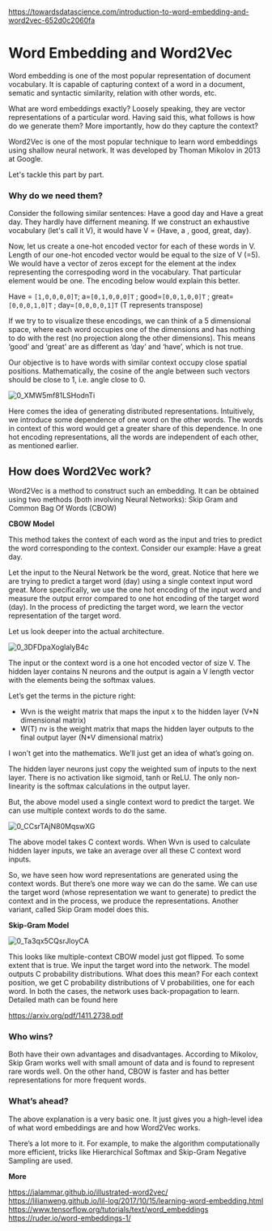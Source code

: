 https://towardsdatascience.com/introduction-to-word-embedding-and-word2vec-652d0c2060fa

# Word Embedding and Word2Vec

Word embedding is one of the most popular representation of document vocabulary. It is capable of capturing context of a word in a document, sematic and syntactic similarity, relation with other words, etc.

What are word embeddings exactly? Loosely speaking, they are vector representations of a particular word. Having said this, what follows is how do we generate them? More importantly, how do they capture the context?

Word2Vec is one of the most popular technique to learn word embeddings using shallow neural network. It was developed by Thoman Mikolov in 2013 at Google.

Let's tackle this part by part.

### Why do we need them?

Consider the following similar sentences: Have a good day and Have a great day. They hardly have differnent meaning. If we construct an exhaustive vocabulary (let's call it V), it would have V = {Have, a , good, great, day}.

Now, let us create a one-hot encoded vector for each of these words in V. Length of our one-hot encoded vector would be equal to the size of V (=5). We would have a vector of zeros except for the element at the index representing the correspoding word in the vocabulary. That particular element would be one. The encoding below would explain this better.

Have = `[1,0,0,0,0]T`; a=`[0,1,0,0,0]T` ; good=`[0,0,1,0,0]T` ; great=`[0,0,0,1,0]T` ; day=`[0,0,0,0,1]T` (T represents transpose)

If we try to to visualize these encodings, we can think of a 5 dimensional space, where each word occupies one of the dimensions and has nothing to do with the rest (no projection along the other dimensions). This means ‘good’ and ‘great’ are as different as ‘day’ and ‘have’, which is not true.

Our objective is to have words with similar context occupy close spatial positions. Mathematically, the cosine of the angle between such vectors should be close to 1, i.e. angle close to 0.



![0_XMW5mf81LSHodnTi](https://user-images.githubusercontent.com/23405520/115984019-792a8400-a5c2-11eb-82fd-570f93d4dbdd.png)

Here comes the idea of generating distributed representations. Intuitively, we introduce some dependence of one word on the other words. The words in context of this word would get a greater share of this dependence. In one hot encoding representations, all the words are independent of each other, as mentioned earlier.

## How does Word2Vec work?

Word2Vec is a method to construct such an embedding. It can be obtained using two methods (both involving Neural Networks): Skip Gram and Common Bag Of Words (CBOW)

**CBOW Model**

This method takes the context of each word as the input and tries to predict the word corresponding to the context. Consider our example: Have a great day.

Let the input to the Neural Network be the word, great. Notice that here we are trying to predict a target word (day) using a single context input word great. More specifically, we use the one hot encoding of the input word and measure the output error compared to one hot encoding of the target word (day). In the process of predicting the target word, we learn the vector representation of the target word.

Let us look deeper into the actual architecture.


![0_3DFDpaXoglalyB4c](https://user-images.githubusercontent.com/23405520/115984043-99f2d980-a5c2-11eb-977d-380334d1c383.png)

The input or the context word is a one hot encoded vector of size V. The hidden layer contains N neurons and the output is again a V length vector with the elements being the softmax values.


Let’s get the terms in the picture right:
- Wvn is the weight matrix that maps the input x to the hidden layer (V*N dimensional matrix)
- W(T) nv is the weight matrix that maps the hidden layer outputs to the final output layer (N*V dimensional matrix)


I won’t get into the mathematics. We’ll just get an idea of what’s going on.

The hidden layer neurons just copy the weighted sum of inputs to the next layer. There is no activation like sigmoid, tanh or ReLU. The only non-linearity is the softmax calculations in the output layer.

But, the above model used a single context word to predict the target. We can use multiple context words to do the same.

![0_CCsrTAjN80MqswXG](https://user-images.githubusercontent.com/23405520/115984071-bdb61f80-a5c2-11eb-8f6c-0a57fd9c42b2.png)

The above model takes C context words. When Wvn is used to calculate hidden layer inputs, we take an average over all these C context word inputs.


So, we have seen how word representations are generated using the context words. But there’s one more way we can do the same. We can use the target word (whose representation we want to generate) to predict the context and in the process, we produce the representations. Another variant, called Skip Gram model does this.


**Skip-Gram Model**


![0_Ta3qx5CQsrJloyCA](https://user-images.githubusercontent.com/23405520/115984080-cd356880-a5c2-11eb-8ca5-e8beb9031e40.png)

This looks like multiple-context CBOW model just got flipped. To some extent that is true.
We input the target word into the network. The model outputs C probability distributions. What does this mean?
For each context position, we get C probability distributions of V probabilities, one for each word.
In both the cases, the network uses back-propagation to learn. Detailed math can be found here

https://arxiv.org/pdf/1411.2738.pdf


### Who wins?

Both have their own advantages and disadvantages. According to Mikolov, Skip Gram works well with small amount of data and is found to represent rare words well.
On the other hand, CBOW is faster and has better representations for more frequent words.


### What’s ahead?


The above explanation is a very basic one. It just gives you a high-level idea of what word embeddings are and how Word2Vec works.

There’s a lot more to it. For example, to make the algorithm computationally more efficient, tricks like Hierarchical Softmax and Skip-Gram Negative Sampling are used.


**More**

https://jalammar.github.io/illustrated-word2vec/
https://lilianweng.github.io/lil-log/2017/10/15/learning-word-embedding.html
https://www.tensorflow.org/tutorials/text/word_embeddings
https://ruder.io/word-embeddings-1/
